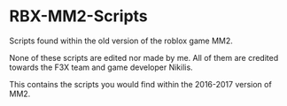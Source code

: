 # RBX-MM2-Scripts
Scripts found within the old version of the roblox game MM2.

None of these scripts are edited nor made by me. All of them are credited towards the F3X team and game developer Nikilis.

This contains the scripts you would find within the 2016-2017 version of MM2.

